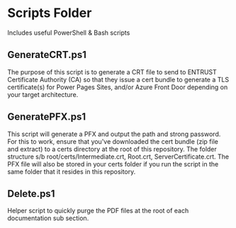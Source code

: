 # Scripts Folder

Includes useful PowerShell & Bash scripts

## GenerateCRT.ps1

The purpose of this script is to generate a CRT file to send to ENTRUST Certificate Authority (CA) so that they issue a cert bundle to generate a TLS certificate(s) for Power Pages Sites, and/or Azure Front Door depending on your target architecture.

## GeneratePFX.ps1

This script will generate a PFX and output the path and strong password. For this to work, ensure that you've downloaded the cert bundle (zip file and extract) to a certs directory at the root of this repository. The folder structure s/b root/certs/Intermediate.crt, Root.crt, ServerCertificate.crt. The PFX file will also be stored in your certs folder if you run the script in the same folder that it resides in this repository.

## Delete.ps1

Helper script to quickly purge the PDF files at the root of each documentation sub section.

